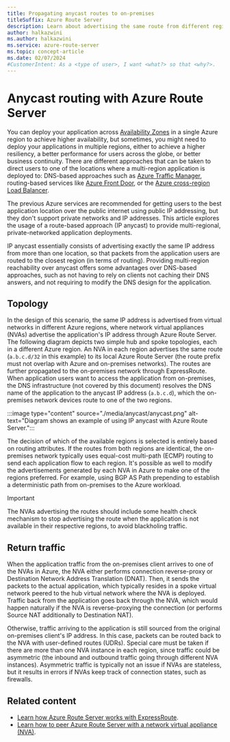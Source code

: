 ```yaml
---
title: Propagating anycast routes to on-premises
titleSuffix: Azure Route Server
description: Learn about advertising the same route from different regions with Azure Route Server.
author: halkazwini
ms.author: halkazwini
ms.service: azure-route-server
ms.topic: concept-article
ms.date: 02/07/2024
#CustomerIntent: As a <type of user>, I want <what?> so that <why?>.
---
```


# Anycast routing with Azure Route Server

You can deploy your application across [Availability Zones](../reliability/availability-zones-overview.md?toc=/azure/route-server/toc.json) in a single Azure region to achieve higher availability, but sometimes, you might need to deploy your applications in multiple regions, either to achieve a higher resiliency, a better performance for users across the globe, or better business continuity. There are different approaches that can be taken to direct users to one of the locations where a multi-region application is deployed to: DNS-based approaches such as [Azure Traffic Manager](../traffic-manager/traffic-manager-overview.md?toc=/azure/route-server/toc.json), routing-based services like [Azure Front Door](../frontdoor/front-door-overview.md?toc=/azure/route-server/toc.json), or the [Azure cross-region Load Balancer](../load-balancer/cross-region-overview.md?toc=/azure/route-server/toc.json).

The previous Azure services are recommended for getting users to the best application location over the public internet using public IP addressing, but they don't support private networks and IP addresses. This article explores the usage of a route-based approach (IP anycast) to provide multi-regional, private-networked application deployments.

IP anycast essentially consists of advertising exactly the same IP address from more than one location, so that packets from the application users are routed to the closest region (in terms of routing). Providing multi-region reachability over anycast offers some advantages over DNS-based approaches, such as not having to rely on clients not caching their DNS answers, and not requiring to modify the DNS design for the application.

## Topology

In the design of this scenario, the same IP address is advertised from virtual networks in different Azure regions, where network virtual appliances (NVAs) advertise the application's IP address through Azure Route Server. The following diagram depicts two simple hub and spoke topologies, each in a different Azure region. An NVA in each region advertises the same route (`a.b.c.d/32` in this example) to its local Azure Route Server (the route prefix must not overlap with Azure and on-premises networks). The routes are further propagated to the on-premises network through ExpressRoute. When application users want to access the application from on-premises, the DNS infrastructure (not covered by this document) resolves the DNS name of the application to the anycast IP address (`a.b.c.d`), which the on-premises network devices route to one of the two regions.

:::image type="content" source="./media/anycast/anycast.png" alt-text="Diagram shows an example of using IP anycast with Azure Route Server.":::

The decision of which of the available regions is selected is entirely based on routing attributes. If the routes from both regions are identical, the on-premises network typically uses equal-cost multi-path (ECMP) routing to send each application flow to each region. It's possible as well to modify the advertisements generated by each NVA in Azure to make one of the regions preferred. For example, using BGP AS Path prepending to establish a deterministic path from on-premises to the Azure workload.

> [!IMPORTANT]
> The NVAs advertising the routes should include some health check mechanism to stop advertising the route when the application is not available in their respective regions, to avoid blackholing traffic.

## Return traffic

When the application traffic from the on-premises client arrives to one of the NVAs in Azure, the NVA either performs connection reverse-proxy or Destination Network Address Translation (DNAT). Then, it sends the packets to the actual application, which typically resides in a spoke virtual network peered to the hub virtual network where the NVA is deployed. Traffic back from the application goes back through the NVA, which would happen naturally if the NVA is reverse-proxying the connection (or performs Source NAT additionally to Destination NAT).

Otherwise, traffic arriving to the application is still sourced from the original on-premises client's IP address. In this case, packets can be routed back to the NVA with user-defined routes (UDRs). Special care must be taken if there are more than one NVA instance in each region, since traffic could be asymmetric (the inbound and outbound traffic going through different NVA instances). Asymmetric traffic is typically not an issue if NVAs are stateless, but it results in errors if NVAs keep track of connection states, such as firewalls. 

## Related content

* [Learn how Azure Route Server works with ExpressRoute](expressroute-vpn-support.md).
* [Learn how to peer Azure Route Server with a network virtual appliance (NVA)](tutorial-configure-route-server-with-quagga.md).
